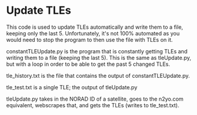 # Update TLEs

This code is used to update TLEs automatically and write them to a file, keeping only the last 5. Unfortunately, it's not 100% automated as you would need to stop the program to then use the file with TLEs on it. 

constantTLEUpdate.py is the program that is constantly getting TLEs and writing them to a file (keeping the last 5). This is the same as tleUpdate.py, but with a loop in order to be able to get the past 5 changed TLEs.

tle_history.txt is the file that contains the output of constantTLEUpdate.py.

tle_test.txt is a single TLE; the output of tleUpdate.py

tleUpdate.py takes in the NORAD ID of a satellite, goes to the n2yo.com equivalent, webscrapes that, and gets the TLEs (writes to tle_test.txt).
